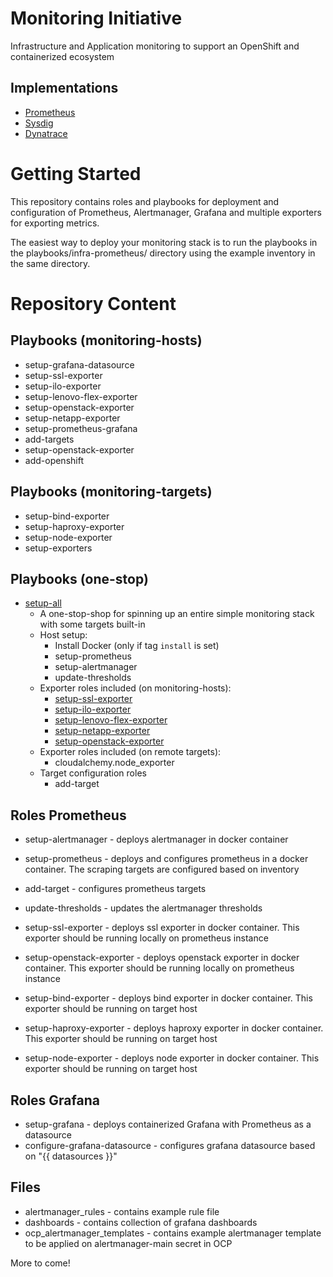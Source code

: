 Monitoring Initiative
======================

Infrastructure and Application monitoring to support an OpenShift and containerized ecosystem

## Implementations

* [Prometheus](prometheus)
* [Sysdig](sysdig)
* [Dynatrace](dynatrace)

Getting Started
===============

This repository contains roles and playbooks for deployment and configuration of Prometheus, Alertmanager, Grafana and multiple exporters for exporting metrics.

The easiest way to deploy your monitoring stack is to run the playbooks in the playbooks/infra-prometheus/ directory using the example inventory in the same directory.

Repository Content
==================
## Playbooks (monitoring-hosts)
* setup-grafana-datasource
* setup-ssl-exporter
* setup-ilo-exporter
* setup-lenovo-flex-exporter
* setup-openstack-exporter
* setup-netapp-exporter
* setup-prometheus-grafana
* add-targets
* setup-openstack-exporter
* add-openshift

## Playbooks (monitoring-targets)
* setup-bind-exporter
* setup-haproxy-exporter
* setup-node-exporter
* setup-exporters

## Playbooks (one-stop)
* [setup-all](playbooks/infra-prometheus/setup-all.yml)
    * A one-stop-shop for spinning up an entire simple monitoring stack with some targets built-in
    * Host setup:
        * Install Docker (only if tag `install` is set)
        * setup-prometheus
        * setup-alertmanager
        * update-thresholds
    * Exporter roles included (on monitoring-hosts):
        * [setup-ssl-exporter](prometheus/generic/setup-alertmanager)
        * [setup-ilo-exporter](prometheus/generic/setup-ilo-exporter)
        * [setup-lenovo-flex-exporter](prometheus/generic/setup-lenovo-flex-exporter)
        * [setup-netapp-exporter](prometheus/generic/setup-netapp-exporter)
        * [setup-openstack-exporter](prometheus/generic/setup-openstack-exporter)
    * Exporter roles included (on remote targets):
        * cloudalchemy.node_exporter
    * Target configuration roles
        * add-target

## Roles Prometheus
* setup-alertmanager - deploys alertmanager in docker container
* setup-prometheus - deploys and configures prometheus in a docker container. The scraping targets are configured based on inventory
* add-target - configures prometheus targets
* update-thresholds - updates the alertmanager thresholds

* setup-ssl-exporter - deploys ssl exporter in docker container. This exporter should be running locally on prometheus instance
* setup-openstack-exporter - deploys openstack exporter in docker container. This exporter should be running locally on prometheus instance
* setup-bind-exporter - deploys bind exporter in docker container. This exporter should be running on target host
* setup-haproxy-exporter - deploys haproxy exporter in docker container. This exporter should be running on target host
* setup-node-exporter - deploys node exporter in docker container. This exporter should be running on target host

## Roles Grafana
* setup-grafana - deploys containerized Grafana with Prometheus as a datasource
* configure-grafana-datasource - configures grafana datasource based on "{{ datasources }}"

## Files
* alertmanager_rules - contains example rule file
* dashboards - contains collection of grafana dashboards
* ocp_alertmanager_templates - contains example alertmanager template to be applied on alertmanager-main secret in OCP

More to come! 
